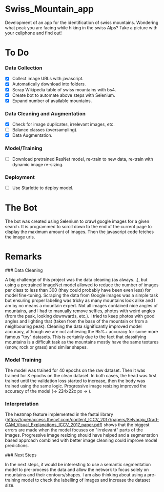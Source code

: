 # Swiss_Mountain_app
Development of an app for the identification of swiss mountains. Wondering what peak you are facing while hiking in the swiss Alps? Take a picture with your cellphone and find out!

# To Do
### Data Collection

- [x] Collect image URLs with javascript.
- [x] Automatically download into folders.
- [x] Scrap Wikipedia table of swiss mountains with bs4.
- [x] Create bot to automate above steps with Selenium.
- [x] Expand number of available mountains.

### Data Cleaning and Augmentation

- [x] Check for image duplicates, irrelevant images, etc.
- [ ] Balance classes (oversampling).
- [x] Data Augmentation.

### Model/Training

- [ ] Download pretrained ResNet model, re-train to new data, re-train with dynamic image re-sizing.

### Deployment

- [ ] Use Starlette to deploy model.

# The Bot
The bot was created using Selenium to crawl google images for a given search. It is programmed to scroll down to the end of the current page to display the maximum amount of images. Then the javascript code fetches the image urls.

# Remarks

### Data Cleaning

A big challenge of this project was the data cleaning (as always...), but using a pretrained ImageNet model allowed to reduce the number of images per class to less than 300 (they could probably have been even less) for model fine-tuning. Scraping the data from Google images was a simple task but ensuring proper labeling was tricky as many mountains look alike and I am by no means a mountain expert. Not all images contained nice angles of mountains, and I had to manually remove selfies, photos with weird angles (from the peak, looking downwards, etc.). I tried to keep photos with good angles and lighting that (taken from the base of the mountain or from a neighbouring peak). Cleaning the data significantly improved model accuracy, although we are not achieving the 95%+ accuracy for some more famous "toy" datasets. This is certainly due to the fact that classifying mountains is a difficult task as the mountains mostly have the same textures (snow, rock or grass) and similar shapes.

### Model Training

The model was trained for 40 epochs on the raw dataset. Then it was trained for X epochs on the clean dataset. In both cases, the head was first trained until the validation loss started to increase, then the body was trained using the same logic. Progressive image resizing improved the accuracy of the model (-> 224x22x px -> ).  

### Interpretation

The heatmap feature implemented in the fastai library (https://openaccess.thecvf.com/content_ICCV_2017/papers/Selvaraju_Grad-CAM_Visual_Explanations_ICCV_2017_paper.pdf) shows that the biggest errors are made when the model focuses on "irrelevant" parts of the images. Progressive image resizing should have helped and a segmentation based approach combined with better image cleaning could improve model predictions.


### Next Steps

In the next steps, it would be interesting to use a semantic segmentation model to pre-process the data and allow the network to focus solely on mountains and their contours/shapes. I am also thinking about using a pre-training model to check the labelling of images and increase the dataset size.

